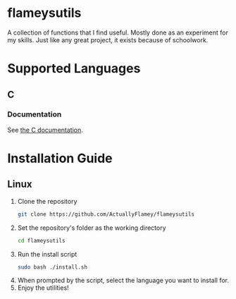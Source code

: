 # flameysutils

A collection of functions that I find useful. Mostly done as an experiment for my skills. Just like any great project, it exists because of schoolwork.

# Supported Languages

## C

### Documentation
See [the C documentation](./c/docs.md).

# Installation Guide

## Linux

1) Clone the repository
    ```bash
    git clone https://github.com/ActuallyFlamey/flameysutils
    ```
2) Set the repository's folder as the working directory
    ```bash
    cd flameysutils
    ```
3) Run the install script
    ```bash
    sudo bash ./install.sh
    ```
4) When prompted by the script, select the language you want to install for.
5) Enjoy the utilities!
